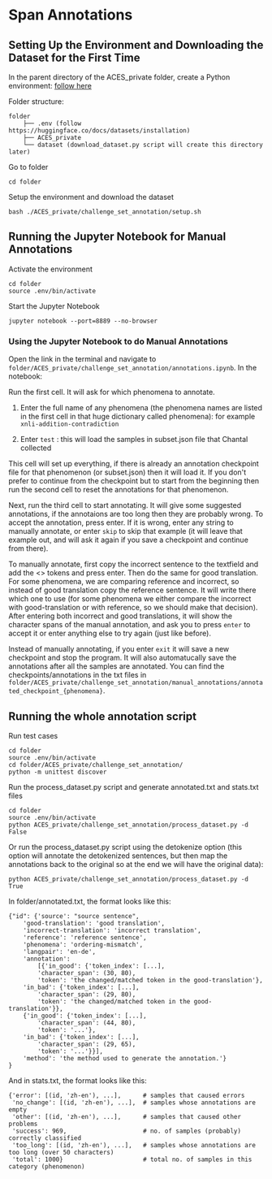 # Span Annotations

## Setting Up the Environment and Downloading the Dataset for the First Time

In the parent directory of the ACES_private folder, create a Python environment: [follow here](https://huggingface.co/docs/datasets/installation)

Folder structure:
```
folder
    ├── .env (follow https://huggingface.co/docs/datasets/installation) 
    ├── ACES_private
    └── dataset (download_dataset.py script will create this directory later)
```


Go to folder

    cd folder

Setup the environment and download the dataset

    bash ./ACES_private/challenge_set_annotation/setup.sh

## Running the Jupyter Notebook for Manual Annotations

Activate the environment

    cd folder
    source .env/bin/activate

Start the Jupyter Notebook

    jupyter notebook --port=8889 --no-browser

### Using the Jupyter Notebook to do Manual Annotations

Open the link in the terminal and navigate to ```folder/ACES_private/challenge_set_annotation/annotations.ipynb```. In the notebook:

Run the first cell. It will ask for which phenomena to annotate. 

1. Enter the full name of any phenomena (the phenomena names are listed in the first cell in that huge dictionary called phenomena): for example ```xnli-addition-contradiction```

2. Enter ```test``` : this will load the samples in subset.json file that Chantal collected

This cell will set up everything, if there is already an annotation checkpoint file for that phenomenon (or subset.json) then it will load it. If you don't prefer to continue from the checkpoint but to start from the beginning then run the second cell to reset the annotations for that phenomenon.

Next, run the third cell to start annotating. It will give some suggested annotations, if the annotaions are too long then they are probably wrong. To accept the annotation, press enter. If it is wrong, enter any string to manually annotate, or enter ```skip``` to skip that example (it will leave that example out, and will ask it again if you save a checkpoint and continue from there).

To manually annotate, first copy the incorrect sentence to the textfield and add the <> tokens and press enter. Then do the same for good translation. For some phenomena, we are comparing reference and incorrect, so instead of good translation copy the reference sentence. It will write there which one to use (for some phenomena we either compare the incorrect with good-translation or with reference, so we should make that decision). After entering both incorrect and good translations, it will show the character spans of the manual annotation, and ask you to press ```enter``` to accept it or enter anything else to try again (just like before).

Instead of manually annotating, if you enter ```exit``` it will save a new checkpoint and stop the program. It will also automatucally save the annotations after all the samples are annotated. You can find the checkpoints/annotations in the txt files in ```folder/ACES_private/challenge_set_annotation/manual_annotations/annotated_checkpoint_{phenomena}```.

## Running the whole annotation script

Run test cases 

    cd folder
    source .env/bin/activate
    cd folder/ACES_private/challenge_set_annotation/
    python -m unittest discover

Run the process_dataset.py script and generate annotated.txt and stats.txt files

    cd folder
    source .env/bin/activate
    python ACES_private/challenge_set_annotation/process_dataset.py -d False

Or run the process_dataset.py script using the detokenize option (this option will annotate the detokenized sentences, but then map the annotations back to the original so at the end we will have the original data):

    python ACES_private/challenge_set_annotation/process_dataset.py -d True

In folder/annotated.txt, the format looks like this:

```
{"id": {'source': "source sentence",
    'good-translation': 'good translation',
    'incorrect-translation': 'incorrect translation',
    'reference': 'reference sentence',
    'phenomena': 'ordering-mismatch',
    'langpair': 'en-de',
    'annotation': 
        [{'in_good': {'token_index': [...],
        'character_span': (30, 80),
        'token': 'the changed/matched token in the good-translation'},
    'in_bad': {'token_index': [...],
        'character_span': (29, 80),
        'token': 'the changed/matched token in the good-translation'}},
    {'in_good': {'token_index': [...],
        'character_span': (44, 80),
        'token': '...'},
    'in_bad': {'token_index': [...],
        'character_span': (29, 65),
        'token': '...'}}],
    'method': 'the method used to generate the annotation.'}
}
```

And in stats.txt, the format looks like this:

```
{'error': [(id, 'zh-en'), ...],      # samples that caused errors
 'no_change': [(id, 'zh-en'), ...],  # samples whose annotations are empty
 'other': [(id, 'zh-en'), ...],      # samples that caused other problems
 'success': 969,                     # no. of samples (probably) correctly classified
 'too_long': [(id, 'zh-en'), ...],   # samples whose annotations are too long (over 50 characters)
 'total': 1000}                      # total no. of samples in this category (phenomenon)
```